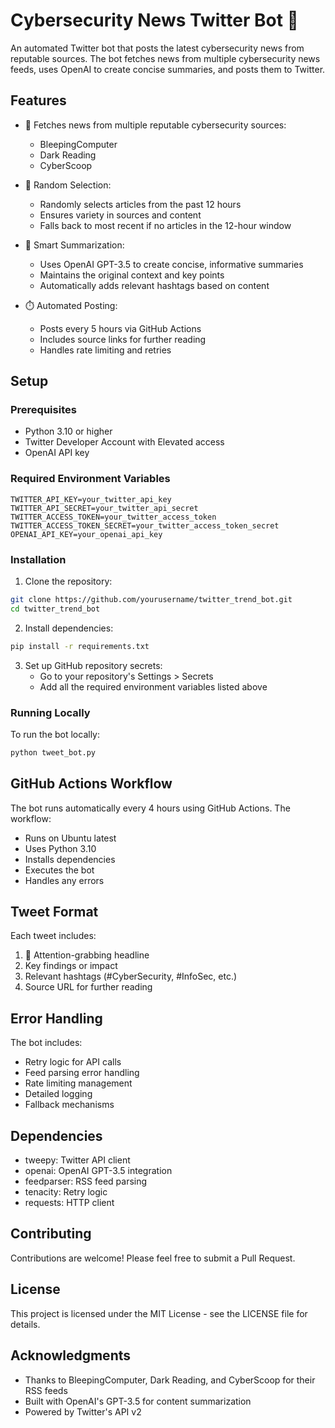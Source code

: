 # Cybersecurity News Twitter Bot 🚨

An automated Twitter bot that posts the latest cybersecurity news from reputable sources. The bot fetches news from multiple cybersecurity news feeds, uses OpenAI to create concise summaries, and posts them to Twitter.

## Features

- 🔄 Fetches news from multiple reputable cybersecurity sources:
  - BleepingComputer
  - Dark Reading
  - CyberScoop

- 🎲 Random Selection:
  - Randomly selects articles from the past 12 hours
  - Ensures variety in sources and content
  - Falls back to most recent if no articles in the 12-hour window

- 🤖 Smart Summarization:
  - Uses OpenAI GPT-3.5 to create concise, informative summaries
  - Maintains the original context and key points
  - Automatically adds relevant hashtags based on content

- ⏱️ Automated Posting:
  - Posts every 5 hours via GitHub Actions
  - Includes source links for further reading
  - Handles rate limiting and retries

## Setup

### Prerequisites

- Python 3.10 or higher
- Twitter Developer Account with Elevated access
- OpenAI API key

### Required Environment Variables

```
TWITTER_API_KEY=your_twitter_api_key
TWITTER_API_SECRET=your_twitter_api_secret
TWITTER_ACCESS_TOKEN=your_twitter_access_token
TWITTER_ACCESS_TOKEN_SECRET=your_twitter_access_token_secret
OPENAI_API_KEY=your_openai_api_key
```

### Installation

1. Clone the repository:
```bash
git clone https://github.com/yourusername/twitter_trend_bot.git
cd twitter_trend_bot
```

2. Install dependencies:
```bash
pip install -r requirements.txt
```

3. Set up GitHub repository secrets:
   - Go to your repository's Settings > Secrets
   - Add all the required environment variables listed above

### Running Locally

To run the bot locally:

```bash
python tweet_bot.py
```

## GitHub Actions Workflow

The bot runs automatically every 4 hours using GitHub Actions. The workflow:
- Runs on Ubuntu latest
- Uses Python 3.10
- Installs dependencies
- Executes the bot
- Handles any errors

## Tweet Format

Each tweet includes:
1. 🚨 Attention-grabbing headline
2. Key findings or impact
3. Relevant hashtags (#CyberSecurity, #InfoSec, etc.)
4. Source URL for further reading

## Error Handling

The bot includes:
- Retry logic for API calls
- Feed parsing error handling
- Rate limiting management
- Detailed logging
- Fallback mechanisms

## Dependencies

- tweepy: Twitter API client
- openai: OpenAI GPT-3.5 integration
- feedparser: RSS feed parsing
- tenacity: Retry logic
- requests: HTTP client

## Contributing

Contributions are welcome! Please feel free to submit a Pull Request.

## License

This project is licensed under the MIT License - see the LICENSE file for details.

## Acknowledgments

- Thanks to BleepingComputer, Dark Reading, and CyberScoop for their RSS feeds
- Built with OpenAI's GPT-3.5 for content summarization
- Powered by Twitter's API v2 
